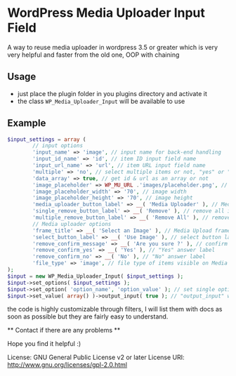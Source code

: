 # WordPress Media Uploader Input Field

A way to reuse media uploader in wordpress 3.5 or greater which is very very helpful and faster from the old one, OOP with chaining

## Usage ##
* just place the plugin folder in you plugins directory and activate it
* the class `WP_Media_Uploader_Input` will be available to use

## Example ##
```php
$input_settings = array ( 
		// input options
		'input_name' => 'image', // input name for back-end handling
		'input_id_name' => 'id', // item ID input field name
		'input_url_name' => 'url', // item URL input field name
		'multiple' => 'no', // select multiple items or not, "yes" or "no"
		'data_array' => true, // get id & url as an array or not
		'image_placeholder' => WP_MU_URL .'images/placeholder.png', // image placeholder url
		'image_placeholder_width' => '70', // image width
		'image_placeholder_height' => '70', // image height
		'media_uploader_button_label' => __( 'Media Uploader' ), // Media Uploader button name
		'single_remove_button_label' => __( 'Remove' ), // remove all items button label if multiple
		'multiple_remove_button_label' => __( 'Remove All' ), // remove item label if not multiple
		// Media uploader options
		'frame_title' => __( 'Select an Image' ), // Media Upload frame title 
		'select_button_label' => __( 'Use Image' ), // select button label
		'remove_confirm_message' => __( 'Are you sure ?' ), // confirm message on removing item(s)
		'remove_confirm_yes' => __( 'Yes' ), // "Yes" answer label
		'remove_confirm_no' => __( 'No' ), // "No" answer label
		'file_type' => 'image', // file type of items visible on Media Uploader window open
);
$input = new WP_Media_Uploader_Input( $input_settings );
$input->set_options( $input_settings );
$input->set_option( 'option_name', 'option_value' ); // set single option
$input->set_value( array() )->output_input( true ); // "output_input" with true passed will echo the layout and if false passed ( Default ) it will return HTML string of the layout
```

the code is highly customizable through filters, I will list them with docs as soon as possible but they are fairly easy to understand.

** Contact if there are any problems **

Hope you find it helpful :)

License: GNU General Public License v2 or later
License URI: http://www.gnu.org/licenses/gpl-2.0.html
